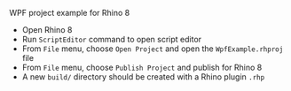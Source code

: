 WPF project example for Rhino 8 

- Open Rhino 8
- Run `ScriptEditor` command to open script editor
- From `File` menu, choose `Open Project` and open the `WpfExample.rhproj` file
- From `File` menu, choose `Publish Project` and publish for Rhino 8
- A new `build/` directory should be created with a Rhino plugin `.rhp`
